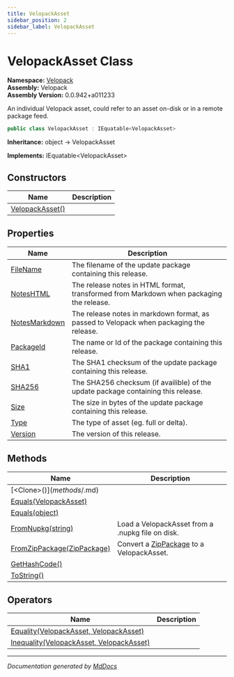 ```yaml
---
title: VelopackAsset
sidebar_position: 2
sidebar_label: VelopackAsset
---
```

<!--  
  <auto-generated>   
    The contents of this file were generated by a tool.  
    Changes to this file may be list if the file is regenerated  
  </auto-generated>   
-->

# VelopackAsset Class

**Namespace:** [Velopack](../index.md)  
**Assembly:** Velopack  
**Assembly Version:** 0.0.942+a011233

An individual Velopack asset, could refer to an asset on\-disk or in a remote package feed.

```csharp
public class VelopackAsset : IEquatable<VelopackAsset>
```

**Inheritance:** object → VelopackAsset

**Implements:** IEquatable\<VelopackAsset\>

## Constructors

| Name                                     | Description |
| ---------------------------------------- | ----------- |
| [VelopackAsset()](constructors/index.md) |             |

## Properties

| Name                                         | Description                                                                               |
| -------------------------------------------- | ----------------------------------------------------------------------------------------- |
| [FileName](properties/FileName.md)           |  The filename of the update package containing this release.                              |
| [NotesHTML](properties/NotesHTML.md)         |  The release notes in HTML format, transformed from Markdown when packaging the release.  |
| [NotesMarkdown](properties/NotesMarkdown.md) |  The release notes in markdown format, as passed to Velopack when packaging the release.  |
| [PackageId](properties/PackageId.md)         |  The name or Id of the package containing this release.                                   |
| [SHA1](properties/SHA1.md)                   |  The SHA1 checksum of the update package containing this release.                         |
| [SHA256](properties/SHA256.md)               |  The SHA256 checksum (if availible) of the update package containing this release.        |
| [Size](properties/Size.md)                   |  The size in bytes of the update package containing this release.                         |
| [Type](properties/Type.md)                   |  The type of asset (eg. full or delta).                                                   |
| [Version](properties/Version.md)             |  The version of this release.                                                             |

## Methods

| Name                                                           | Description                                                              |
| -------------------------------------------------------------- | ------------------------------------------------------------------------ |
| [\<Clone\>$()](methods/%253CClone%253E$.md)                    |                                                                          |
| [Equals(VelopackAsset)](methods/Equals.md#equalsvelopackasset) |                                                                          |
| [Equals(object)](methods/Equals.md#equalsobject)               |                                                                          |
| [FromNupkg(string)](methods/FromNupkg.md)                      | Load a VelopackAsset from a .nupkg file on disk.                         |
| [FromZipPackage(ZipPackage)](methods/FromZipPackage.md)        | Convert a [ZipPackage](../NuGet/ZipPackage/index.md) to a VelopackAsset. |
| [GetHashCode()](methods/GetHashCode.md)                        |                                                                          |
| [ToString()](methods/ToString.md)                              |                                                                          |

## Operators

| Name                                                                | Description |
| ------------------------------------------------------------------- | ----------- |
| [Equality(VelopackAsset, VelopackAsset)](operators/Equality.md)     |             |
| [Inequality(VelopackAsset, VelopackAsset)](operators/Inequality.md) |             |

___

*Documentation generated by [MdDocs](https://github.com/ap0llo/mddocs)*
